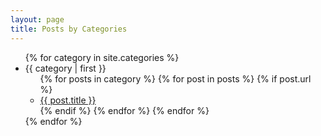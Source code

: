 ```yaml
---
layout: page
title: Posts by Categories
---
```

<ul>
{% for category in site.categories %}
  <li>{{ category | first }}
    <ul>
    {% for posts in category %}
      {% for post in posts %}
        {% if post.url %}
          <li><a href="{{ post.url }}">{{ post.title }}</a></li>
        {% endif %}
      {% endfor %}
    {% endfor %}
    </ul>
  </li>
{% endfor %}
</ul>
